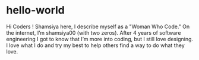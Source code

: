 # hello-world

Hi Coders !
Shamsiya here, I describe myself as a "Woman Who Code." On the internet, I’m shamsiya00 (with two zeros). After 4 years of software engineering I got to know that I’m more into coding, but I still love designing. I love what I do and try my best to help others find a way to do what they love.
